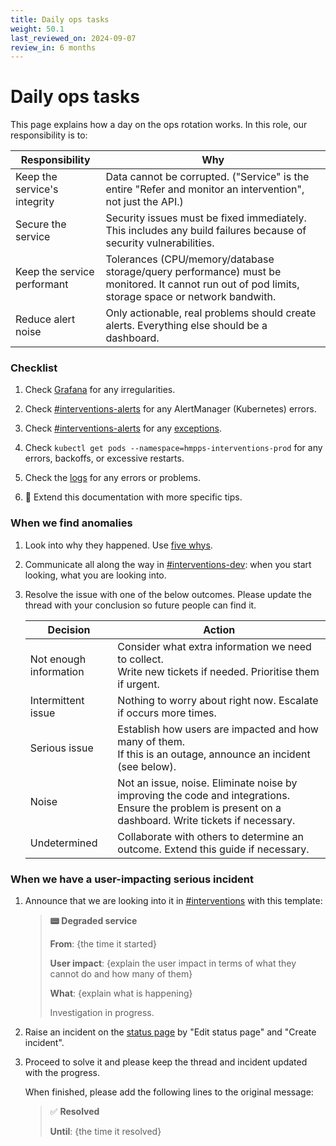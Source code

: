```yaml
---
title: Daily ops tasks
weight: 50.1
last_reviewed_on: 2024-09-07
review_in: 6 months
---
```


# Daily ops tasks

This page explains how a day on the ops rotation works. In this role, our responsibility is to:

| Responsibility | Why                                                                                                                                               |
| --- |---------------------------------------------------------------------------------------------------------------------------------------------------|
| Keep the service's integrity | Data cannot be corrupted. ("Service" is the entire "Refer and monitor an intervention", not just the API.)                                        |
| Secure the service | Security issues must be fixed immediately. This includes any build failures because of security vulnerabilities.                                  |
| Keep the service performant | Tolerances (CPU/memory/database storage/query performance) must be monitored. It cannot run out of pod limits, storage space or network bandwith. |
| Reduce alert noise | Only actionable, real problems should create alerts. Everything else should be a dashboard.                                                       |


### Checklist

1. Check [Grafana][grafana] for any irregularities.

1. Check [#interventions-alerts] for any AlertManager (Kubernetes) errors.

1. Check [#interventions-alerts] for any [exceptions](../monitoring.html#exceptions).

1. Check `kubectl get pods --namespace=hmpps-interventions-prod` for any errors, backoffs, or excessive restarts.

1. Check the [logs](../monitoring.html#logs) for any errors or problems.

1. 🙋 Extend this documentation with more specific tips.


### When we find anomalies

1. Look into why they happened. Use [five whys][five-whys].

1. Communicate all along the way in [#interventions-dev]: when you start looking, what you are looking into.

1. Resolve the issue with one of the below outcomes. Please update the thread with your conclusion so future people
   can find it.

    | Decision | Action |
    | -- | -- |
    | Not enough information | Consider what extra information we need to collect.<br>Write new tickets if needed. Prioritise them if urgent. |
    | Intermittent issue | Nothing to worry about right now. Escalate if occurs more times. |
    | Serious issue | Establish how users are impacted and how many of them.<br>If this is an outage, announce an incident (see below). |
    | Noise | Not an issue, noise. Eliminate noise by improving the code and integrations. Ensure the problem is present on a dashboard. Write tickets if necessary. |
    | Undetermined | Collaborate with others to determine an outcome. Extend this guide if necessary. |


### When we have a user-impacting serious incident

1. Announce that we are looking into it in [#interventions] with this template:

    > **📟 Degraded service**
    >
    > **From**: {the time it started}
    >
    > **User impact**: {explain the user impact in terms of what they cannot do and how many of them}
    >
    > **What**: {explain what is happening}
    >
    > Investigation in progress.

1. Raise an incident on the [status page](https://status-refer-monitor-intervention.apps.live.cloud-platform.service.justice.gov.uk/status/refer-and-monitor)
   by "Edit status page" and "Create incident".

1. Proceed to solve it and please keep the thread and incident updated with the progress.

    When finished, please add the following lines to the original message:

    > ✅ **Resolved**
    >
    > **Until**: {the time it resolved}


[#interventions-alerts]: https://mojdt.slack.com/archives/C022FKANS87
[#interventions-dev]: https://mojdt.slack.com/archives/C01DYKJUKDX
[#interventions]: https://mojdt.slack.com/archives/CLA97UR7D
[grafana]: https://grafana.live.cloud-platform.service.justice.gov.uk/d/PyQ91ARnk/hmpps-refer-and-monitor-an-intervention?orgId=1&from=now-3h&to=now
[kibana-pod-logs]: https://kibana.cloud-platform.service.justice.gov.uk/_plugin/kibana/app/discover#/view/70ddf910-97df-11ed-ae16-ef32c250fb53?_g=(filters%3A!()%2CrefreshInterval%3A(pause%3A!t%2Cvalue%3A0)%2Ctime%3A(from%3Anow-0d%2Fd%2Cto%3Anow))
[kibana-ingress-logs]: https://kibana.cloud-platform.service.justice.gov.uk/_plugin/kibana/app/discover#/view/dc3efc90-97df-11ed-81cd-e3a96a1418c1?_g=(filters%3A!()%2CrefreshInterval%3A(pause%3A!t%2Cvalue%3A0)%2Ctime%3A(from%3Anow-0d%2Fd%2Cto%3Anow))
[five-whys]: https://en.wikipedia.org/wiki/Five_whys
